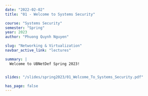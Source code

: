 ```yaml
---
date: "2022-02-02"
title: "01 - Welcome to Systems Security"

course: "Systems Security"
semester: "Spring"
year: 2023
author: "Phuong Quynh Nguyen"

slug: "Networking & Virtualization"
navbar_active_link: "lectures"

summary: |
  Welcome to UBNetDef Spring 2023!


slides: "/slides/spring2023/01_Welcome_To_Systems_Security.pdf"

has_page: false
---
```

